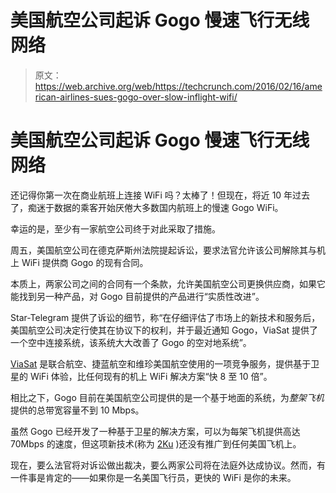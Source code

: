 # 美国航空公司起诉 Gogo 慢速飞行无线网络

> 原文：<https://web.archive.org/web/https://techcrunch.com/2016/02/16/american-airlines-sues-gogo-over-slow-inflight-wifi/>

# 美国航空公司起诉 Gogo 慢速飞行无线网络

还记得你第一次在商业航班上连接 WiFi 吗？太棒了！但现在，将近 10 年过去了，痴迷于数据的乘客开始厌倦大多数国内航班上的慢速 Gogo WiFi。

幸运的是，至少有一家航空公司终于对此采取了措施。

周五，美国航空公司在德克萨斯州法院提起诉讼，要求法官允许该公司解除其与机上 WiFi 提供商 Gogo 的现有合同。

本质上，两家公司之间的合同有一个条款，允许美国航空公司更换供应商，如果它能找到另一种产品，对 Gogo 目前提供的产品进行“实质性改进”。

Star-Telegram 提供了诉讼的细节，称“在仔细评估了市场上的新技术和服务后，美国航空公司决定行使其在协议下的权利，并于最近通知 Gogo，ViaSat 提供了一个空中连接系统，该系统大大改善了 Gogo 的空对地系统”。

[ViaSat](https://web.archive.org/web/20230319222012/https://www.viasat.com/) 是联合航空、捷蓝航空和维珍美国航空使用的一项竞争服务，提供基于卫星的 WiFi 体验，比任何现有的机上 WiFi 解决方案“快 8 至 10 倍”。

相比之下，Gogo 目前在美国航空公司提供的是一个基于地面的系统，为*整架飞机*提供的总带宽容量不到 10 Mbps。

虽然 Gogo 已经开发了一种基于卫星的解决方案，可以为每架飞机提供高达 70Mbps 的速度，但这项新技术(称为 [2Ku](https://web.archive.org/web/20230319222012/http://commercial.gogoair.com/connectivity/technologies/2ku) )还没有推广到任何美国飞机上。

现在，要么法官将对诉讼做出裁决，要么两家公司将在法庭外达成协议。然而，有一件事是肯定的——如果你是一名美国飞行员，更快的 WiFi 是你的未来。